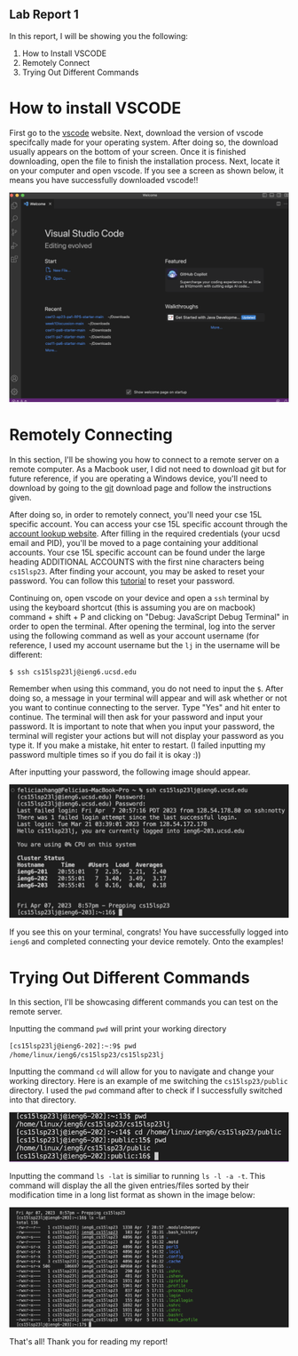 ## Lab Report 1 

In this report, I will be showing you the following:

1. How to Install VSCODE
2. Remotely Connect 
3. Trying Out Different Commands

# How to install VSCODE 

First go to the [vscode](https://code.visualstudio.com/Download) website. Next, download the version of vscode specifcally made for your operating system.
After doing so, the download usually appears on the bottom of your screen. Once it is finished downloading, open the file to finish the installation 
process. Next, locate it on your computer and open vscode. If you see a screen as shown below, it means you have successfully downloaded vscode!! 

![Image](vscode.png)

# Remotely Connecting 

In this section, I'll be showing you how to connect to a remote server on a remote computer. As a Macbook user, I did not need to download git but for 
future reference, if you are operating a Windows device, you'll need to download by going to the [git](https://gitforwindows.org/) download page and 
follow the instructions given. 

After doing so, in order to remotely connect, you'll need your cse 15L specific account. You can access your cse 15L specific account through the [account lookup website](https://sdacs.ucsd.edu/~icc/index.php). After filling in the required credentials (your ucsd email and PID), you'll be moved to a page containing your additional accounts. Your cse 15L specific account can be found under the large heading ADDITIONAL ACCOUNTS with the first nine characters being `cs15lsp23`. After finding your account, you may be asked to reset your password. You can follow this [tutorial](https://drive.google.com/file/d/17IDZn8Qq7Q0RkYMxdiIR0o6HJ3B5YqSW/view?usp=share_link) to reset your password.

Continuing on, open vscode on your device and open a `ssh` terminal by using the keyboard shortcut (this is assuming you are on macbook) 
command + shift + P and clicking on "Debug: JavaScript Debug Terminal" in order to open the terminal. After opening the terminal, log into the server 
using the following command as well as your account username (for reference, I used my account username but the `lj` in the username will be different:

```
$ ssh cs15lsp23lj@ieng6.ucsd.edu
```
Remember when using this command, you do not need to input the `$`. After doing so, a message in your terminal will appear and will ask whether or not you
want to continue connecting to the server. Type "Yes" and hit enter to continue. The terminal will then ask for your password and input your password. It
is important to note that when you input your password, the terminal will register your actions but will not display your password as you type it. If you
make a mistake, hit enter to restart. (I failed inputting my password multiple times so if you do fail it is okay :)) 

After inputting your password, the following image should appear. 

![Image](sterminal.png)

If you see this on your terminal, congrats! You have successfully logged into `ieng6` and completed connecting your device remotely. Onto the examples! 

# Trying Out Different Commands  

In this section, I'll be showcasing different commands you can test on the remote server. 

Inputting the command `pwd` will print your working directory 

```
[cs15lsp23lj@ieng6-202]:~:9$ pwd
/home/linux/ieng6/cs15lsp23/cs15lsp23lj
``` 

Inputting the command `cd` will allow for you to navigate and change your working directory. Here is an example of me switching the `cs15lsp23/public` 
directory. I used the `pwd` command after to check if I successfully switched into that directory. 

![Image](cd.png)

Inputting the command `ls -lat` is similiar to running `ls -l -a -t`. This command will display the all the given entries/files sorted by their modification time in a long list format as shown in the image below:

![Image](lslat.png)

That's all! Thank you for reading my report!



